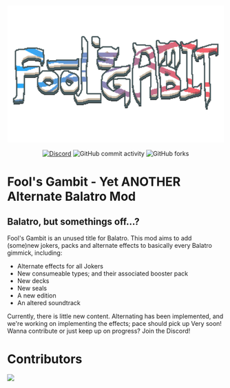 <div align="center">
  
<img src="foolsgambitlogo.png" width="600">

  [![Discord](https://img.shields.io/discord/1333746061784649768?&logo=discord&label=discord)](https://discord.gg/m6Hm6KyQRz)
  ![GitHub commit activity](https://img.shields.io/github/commit-activity/w/jenkuuuuuu/Fools-Gambit)
  ![GitHub forks](https://img.shields.io/github/forks/jenkuuuuuu/Fools-Gambit)
</div>

# Fool's Gambit - Yet ANOTHER Alternate Balatro Mod
## Balatro, but somethings off...?

Fool's Gambit is an unused title for Balatro. This mod aims to add (some)new jokers, packs and alternate effects to basically every Balatro gimmick, including:
- Alternate effects for all Jokers
- New consumeable types; and their associated booster pack
- New decks
- New seals
- A new edition
- An altered soundtrack

Currently, there is little new content. Alternating has been implemented, and we're working on implementing the effects; pace should pick up Very soon! 
Wanna contribute or just keep up on progress? Join the Discord! 


# Contributors
<a href="https://github.com/jenkuuuuuu/Fools-Gambit/graphs/contributors">
  <img src="https://contrib.rocks/image?repo=jenkuuuuuu/Fools-Gambit" />
</a>
